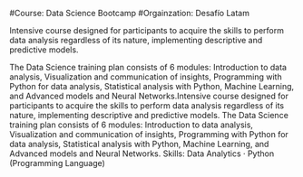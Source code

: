 #Course: Data Science Bootcamp
#Orgainzation: Desafío Latam

Intensive course designed for participants to acquire the skills to perform data analysis regardless of its nature, implementing descriptive and predictive models. 

The Data Science training plan consists of 6 modules: Introduction to data analysis, Visualization and communication of insights, Programming with Python for data analysis, Statistical analysis with Python, Machine Learning, and Advanced models and Neural Networks.Intensive course designed for participants to acquire the skills to perform data analysis regardless of its nature, implementing descriptive and predictive models. The Data Science training plan consists of 6 modules: Introduction to data analysis, Visualization and communication of insights, Programming with Python for data analysis, Statistical analysis with Python, Machine Learning, and Advanced models and Neural Networks.
Skills: Data Analytics · Python (Programming Language)
